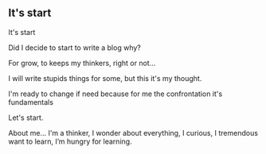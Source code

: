 ## It's start 

It's start 

Did I decide to start to write a blog why? 

For grow, to keeps my thinkers, right or not...

I will write stupids things for some, but this it's my thought.

I'm ready to change if need because for me the confrontation it's fundamentals

Let's start.

About me... I'm a thinker, I wonder about everything,
I curious, I tremendous want to learn, I’m hungry for learning. 
